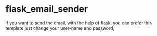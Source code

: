 # flask_email_sender
if you want to send the email, with the help of flask, you can prefer this template just change your user-name and password,